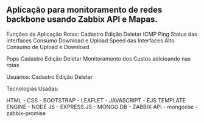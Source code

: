 <h2>Aplicação para monitoramento de redes backbone usando Zabbix API e Mapas.</h2>

Funções da Aplicação
  Rotas:
    Cadastro
    Edição
    Deletar
    ICMP Ping
    Status das interfaces
    Consumo Download e Upload
    Speed das Interfaces
    Alto Consumo de Upload e Download
    
    

  Pops
    Cadastro
    Edição
    Deletar
    Monitoramento dos Custos adicioando nas rotas

  Usuários:
    Cadastro
    Edição
    Deletar


Tecnologias Usadas:

HTML - 
CSS - 
BOOTSTRAP - 
LEAFLET -
JAVASCRIPT - 
EJS TEMPLATE ENGINE - 
NODE JS - 
EXPRESS.JS - 
MONGO DB - 
ZABBIX API - 
mongoose - 
zabbix-promise

